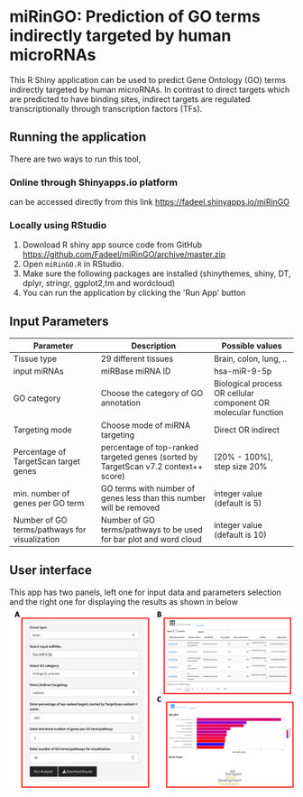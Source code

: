 # miRinGO: Prediction of GO terms indirectly targeted by human microRNAs 
This R Shiny application can be used to predict Gene Ontology (GO) terms indirectly targeted by human microRNAs. In contrast to direct targets which are predicted to have binding sites, indirect targets are regulated transcriptionally through transcription factors (TFs). 

## Running the application
There are two ways to run this tool,
### Online through Shinyapps.io platform
can be accessed directly from this link https://fadeel.shinyapps.io/miRinGO  
### Locally using RStudio
 1. Download R shiny app source code from GitHub https://github.com/Fadeel/miRinGO/archive/master.zip
 2. Open `miRinGO.R` in RStudio.
 3. Make sure the following packages are installed (shinythemes, shiny, DT, dplyr, stringr, ggplot2,tm and wordcloud)
 4.  You can run the application by clicking the 'Run App' button

## Input Parameters
|      Parameter        |Description                          |Possible values                         |
|----------------|-------------------------------|-----------------------------|
|Tissue type	 |29 different tissues         |Brain, colon, lung,  ..           |
|input miRNAs    |miRBase miRNA ID            | hsa-miR-9-5p         |
|GO category     |Choose the category of GO annotation | Biological process OR cellular component OR molecular function|
|Targeting mode	 |Choose mode of miRNA targeting  |  Direct OR indirect   |  
|Percentage of TargetScan target genes	 |		percentage of top-ranked targeted genes (sorted by TargetScan v7.2 context++ score)		|[20% - 100%], step size 20% |
| min. number of genes per GO term |   GO terms with number of genes less than this number will be removed|  integer value (default is 5) |
|Number of GO terms/pathways for visualization |	Number of GO terms/pathways to be used for bar plot and word cloud |	integer value (default is 10) |

## User interface 
This app has two panels, left one for input data and parameters selection and the right one for displaying the results as shown in below ![example run](https://raw.githubusercontent.com/Fadeel/miRinGO/master/user_interface.png)
